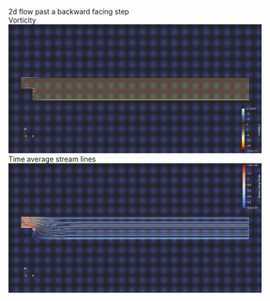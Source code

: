 2d flow past a backward facing step\
Vorticity
![votricity](re1000t100.gif)\
Time average stream lines
![streamlines](re1000t100lines.gif)
